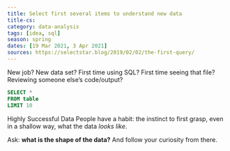 ```yaml
---
title: Select first several items to understand new data
title-cs: 
category: data-analysis
tags: [idea, sql]
season: spring
dates: [19 Mar 2021, 3 Apr 2021]
sources: https://selectstar.blog/2019/02/02/the-first-query/
---
```


New job? New data set? First time using SQL? First time seeing that file? Reviewing someone else’s code/output?

```sql
SELECT *
FROM table
LIMIT 10
```

Highly Successful Data People have a habit: the instinct to first grasp, even in a shallow way, what the data _looks like_.

Ask: **what is the shape of the data?** And follow your curiosity from there.